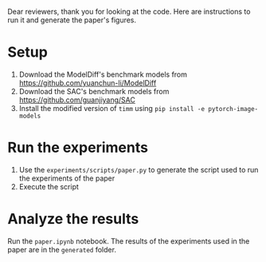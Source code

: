 Dear reviewers, thank you for looking at the code. Here are instructions to run it and generate the
paper's figures.

# Setup 

1. Download the ModelDiff's benchmark models from https://github.com/yuanchun-li/ModelDiff
2. Download the SAC's benchmark models from https://github.com/guanjiyang/SAC
3. Install the modified version of `timm` using `pip install -e pytorch-image-models`

# Run the experiments

1. Use the `experiments/scripts/paper.py` to generate the script used to run the experiments of the
   paper
2. Execute the script

# Analyze the results

Run the `paper.ipynb` notebook. The results of the experiments used in the paper are in the
`generated` folder.
